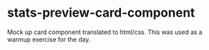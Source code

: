 # stats-preview-card-component

Mock up card component translated to html/css. This was used as a warmup exercise for the day.
